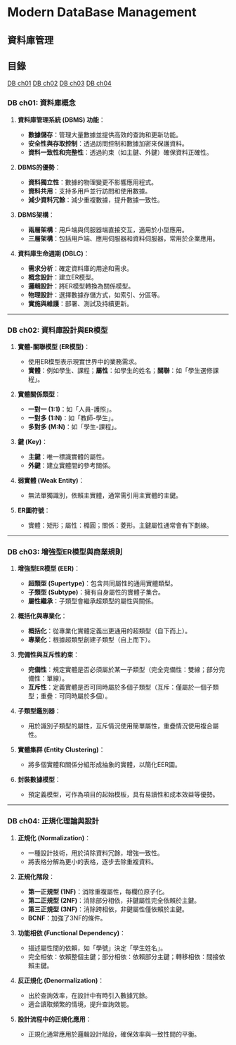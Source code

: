# Modern DataBase Management

## 資料庫管理

## 目錄

[DB ch01](#db-ch01)
[DB ch02](#db-ch02)
[DB ch03](#db-ch03)
[DB ch04](#db-ch04)

### **DB ch01: 資料庫概念**

1. **資料庫管理系統 (DBMS) 功能**：
   - **數據儲存**：管理大量數據並提供高效的查詢和更新功能。
   - **安全性與存取控制**：透過訪問控制和數據加密來保護資料。
   - **資料一致性和完整性**：透過約束（如主鍵、外鍵）確保資料正確性。

2. **DBMS的優勢**：
   - **資料獨立性**：數據的物理變更不影響應用程式。
   - **資料共用**：支持多用戶並行訪問和使用數據。
   - **減少資料冗餘**：減少重複數據，提升數據一致性。

3. **DBMS架構**：
   - **兩層架構**：用戶端與伺服器端直接交互，適用於小型應用。
   - **三層架構**：包括用戶端、應用伺服器和資料伺服器，常用於企業應用。

4. **資料庫生命週期 (DBLC)**：
   - **需求分析**：確定資料庫的用途和需求。
   - **概念設計**：建立ER模型。
   - **邏輯設計**：將ER模型轉換為關係模型。
   - **物理設計**：選擇數據存儲方式，如索引、分區等。
   - **實施與維護**：部署、測試及持續更新。

---

### **DB ch02: 資料庫設計與ER模型**

1. **實體-關聯模型 (ER模型)**：
   - 使用ER模型表示現實世界中的業務需求。
   - **實體**：例如學生、課程；**屬性**：如學生的姓名；**關聯**：如「學生選修課程」。

2. **實體關係類型**：
   - **一對一 (1:1)**：如「人員-護照」。
   - **一對多 (1:N)**：如「教師-學生」。
   - **多對多 (M:N)**：如「學生-課程」。

3. **鍵 (Key)**：
   - **主鍵**：唯一標識實體的屬性。
   - **外鍵**：建立實體間的參考關係。

4. **弱實體 (Weak Entity)**：
   - 無法單獨識別，依賴主實體，通常需引用主實體的主鍵。

5. **ER圖符號**：
   - 實體：矩形；屬性：橢圓；關係：菱形。主鍵屬性通常會有下劃線。

---

### **DB ch03: 增強型ER模型與商業規則**

1. **增強型ER模型 (EER)**：
   - **超類型 (Supertype)**：包含共同屬性的通用實體類型。
   - **子類型 (Subtype)**：擁有自身屬性的實體子集合。
   - **屬性繼承**：子類型會繼承超類型的屬性與關係。

2. **概括化與專業化**：
   - **概括化**：從專業化實體定義出更通用的超類型（自下而上）。
   - **專業化**：根據超類型創建子類型（自上而下）。

3. **完備性與互斥性約束**：
   - **完備性**：規定實體是否必須屬於某一子類型（完全完備性：雙線；部分完備性：單線）。
   - **互斥性**：定義實體是否可同時屬於多個子類型（互斥：僅屬於一個子類型；重疊：可同時屬於多個）。

4. **子類型鑑別器**：
   - 用於識別子類型的屬性，互斥情況使用簡單屬性，重疊情況使用複合屬性。

5. **實體集群 (Entity Clustering)**：
   - 將多個實體和關係分組形成抽象的實體，以簡化EER圖。

6. **封裝數據模型**：
   - 預定義模型，可作為項目的起始模板，具有易讀性和成本效益等優勢。

---

### **DB ch04: 正規化理論與設計**

1. **正規化 (Normalization)**：
   - 一種設計技術，用於消除資料冗餘，增強一致性。
   - 將表格分解為更小的表格，逐步去除重複資料。

2. **正規化階段**：
   - **第一正規型 (1NF)**：消除重複屬性，每欄位原子化。
   - **第二正規型 (2NF)**：消除部分相依，非鍵屬性完全依賴於主鍵。
   - **第三正規型 (3NF)**：消除跨相依，非鍵屬性僅依賴於主鍵。
   - **BCNF**：加強了3NF的條件。

3. **功能相依 (Functional Dependency)**：
   - 描述屬性間的依賴，如「學號」決定「學生姓名」。
   - 完全相依：依賴整個主鍵；部分相依：依賴部分主鍵；轉移相依：間接依賴主鍵。

4. **反正規化 (Denormalization)**：
   - 出於查詢效率，在設計中有時引入數據冗餘。
   - 適合讀取頻繁的情境，提升查詢效能。

5. **設計流程中的正規化應用**：
   - 正規化通常應用於邏輯設計階段，確保效率與一致性間的平衡。
